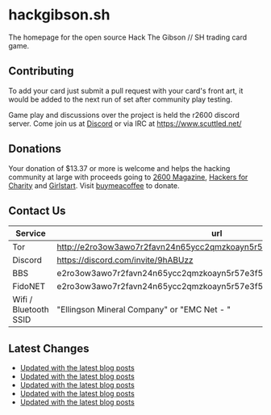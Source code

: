 # hackgibson.sh
The homepage for the open source Hack The Gibson // SH trading card game.


## Contributing

To add your card just submit a pull request with your card's front art, it would be added to the next run of set after community play testing.

Game play and discussions over the project is held the r2600 discord server. Come join us at [Discord](https://discord.com/invite/9hABUzz) or via IRC at https://www.scuttled.net/


## Donations

Your donation of $13.37 or more is welcome and helps the hacking community at large with proceeds going to [2600 Magazine](https://2600.com/), [Hackers for Charity](https://hackersforcharity.org) and [Girlstart](https://girlstart.org).  Visit [buymeacoffee](https://www.buymeacoffee.com/hackgibson.sh) to donate.


## Contact Us

Service | url
-|-
Tor | http://e2ro3ow3awo7r2favn24n65ycc2qmzkoayn5r57e3f56nvjwdcgg32ad.onion
Discord | https://discord.com/invite/9hABUzz
BBS | e2ro3ow3awo7r2favn24n65ycc2qmzkoayn5r57e3f56nvjwdcgg32ad.onion:23
FidoNET | e2ro3ow3awo7r2favn24n65ycc2qmzkoayn5r57e3f56nvjwdcgg32ad.onion:24554
Wifi / Bluetooth SSID | "Ellingson Mineral Company" or "EMC Net - <fidonet address>"

## Latest Changes
<!-- BLOG-POST-LIST:START -->
- [Updated with the latest blog posts](https://github.com/DFW2600/hackgibson.sh/commit/938cfde899ecc2646d3b91bfa021828a2f8786da)
- [Updated with the latest blog posts](https://github.com/DFW2600/hackgibson.sh/commit/cc17dc2f1aa655520e68a5d1c0a35deb8d833848)
- [Updated with the latest blog posts](https://github.com/DFW2600/hackgibson.sh/commit/f1cb1b2b27c3abc767f949dd4ea0bae5c41dde3a)
- [Updated with the latest blog posts](https://github.com/DFW2600/hackgibson.sh/commit/c11a7f5f64e85db88c1c46f9f72b510920b498c7)
- [Updated with the latest blog posts](https://github.com/DFW2600/hackgibson.sh/commit/41fafbfe615b150c3bf849a2ca468bbc515efd3c)
<!-- BLOG-POST-LIST:END -->
